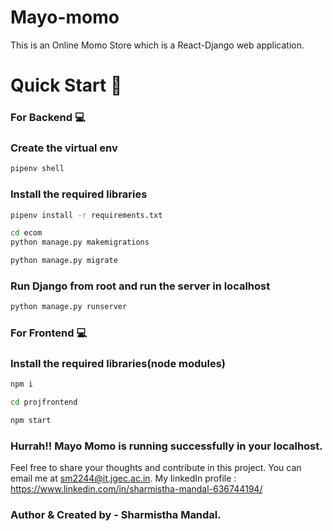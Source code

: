 # Mayo-momo
This is an Online Momo Store which is a React-Django web application.
# Quick Start 🚀

### For Backend 💻

### Create the virtual env

```bash
pipenv shell
```

### Install the required libraries

```bash
pipenv install -r requirements.txt
```

```bash
cd ecom
python manage.py makemigrations

```
```bash
python manage.py migrate

```
### Run Django from root and run the server in localhost
```bash
python manage.py runserver
```

### For Frontend 💻
### Install the required libraries(node  modules)
```bash
npm i
```
```bash
cd projfrontend
```
```bash
npm start
```
### Hurrah!! Mayo Momo is running successfully in your localhost.


Feel free to share your thoughts and contribute in this project. You can email me at sm2244@it.jgec.ac.in. My linkedIn profile : https://www.linkedin.com/in/sharmistha-mandal-636744194/


### Author & Created by - Sharmistha Mandal.

